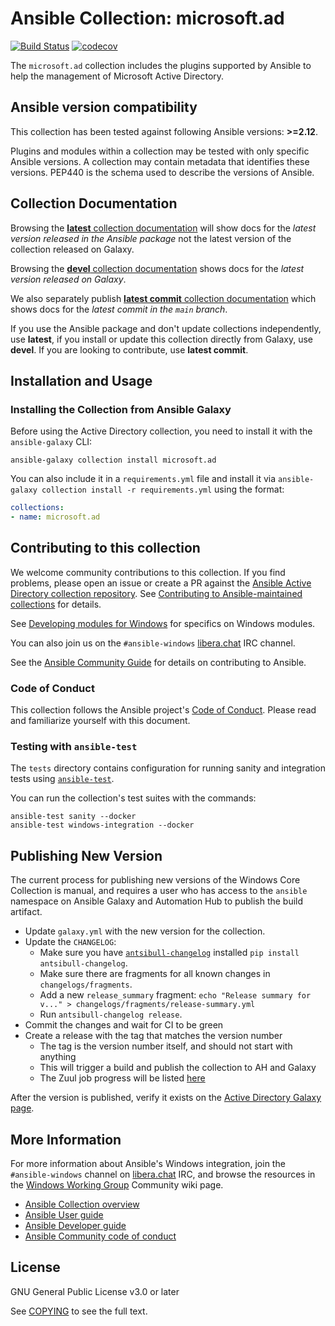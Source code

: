 # Ansible Collection: microsoft.ad

[![Build Status](https://dev.azure.com/ansible/microsoft.ad/_apis/build/status/CI?branchName=main)](https://dev.azure.com/ansible/microsoft.ad/_build/latest?definitionId=24&branchName=main)
[![codecov](https://codecov.io/gh/ansible-collections/microsoft.ad/branch/main/graph/badge.svg)](https://codecov.io/gh/ansible-collections/microsoft.ad)

The `microsoft.ad` collection includes the plugins supported by Ansible to help the management of Microsoft Active Directory.

## Ansible version compatibility

This collection has been tested against following Ansible versions: **>=2.12**.

Plugins and modules within a collection may be tested with only specific Ansible versions.
A collection may contain metadata that identifies these versions.
PEP440 is the schema used to describe the versions of Ansible.

## Collection Documentation

Browsing the [**latest** collection documentation](https://docs.ansible.com/ansible/latest/collections/microsoft/ad) will show docs for the _latest version released in the Ansible package_ not the latest version of the collection released on Galaxy.

Browsing the [**devel** collection documentation](https://docs.ansible.com/ansible/devel/collections/microsoft/ad) shows docs for the _latest version released on Galaxy_.

We also separately publish [**latest commit** collection documentation](https://ansible-collections.github.io/microsoft.ad/branch/main/) which shows docs for the _latest commit in the `main` branch_.

If you use the Ansible package and don't update collections independently, use **latest**, if you install or update this collection directly from Galaxy, use **devel**. If you are looking to contribute, use **latest commit**.

## Installation and Usage

### Installing the Collection from Ansible Galaxy

Before using the Active Directory collection, you need to install it with the `ansible-galaxy` CLI:

    ansible-galaxy collection install microsoft.ad

You can also include it in a `requirements.yml` file and install it via `ansible-galaxy collection install -r requirements.yml` using the format:

```yaml
collections:
- name: microsoft.ad
```

## Contributing to this collection

We welcome community contributions to this collection. If you find problems, please open an issue or create a PR against the [Ansible Active Directory collection repository](https://github.com/ansible-collections/microsoft.ad). See [Contributing to Ansible-maintained collections](https://docs.ansible.com/ansible/devel/community/contributing_maintained_collections.html#contributing-maintained-collections) for details.

See [Developing modules for Windows](https://docs.ansible.com/ansible/latest/dev_guide/developing_modules_general_windows.html#developing-modules-general-windows) for specifics on Windows modules.

You can also join us on the ``#ansible-windows`` [libera.chat](https://libera.chat/) IRC channel.

See the [Ansible Community Guide](https://docs.ansible.com/ansible/latest/community/index.html) for details on contributing to Ansible.


### Code of Conduct
This collection follows the Ansible project's
[Code of Conduct](https://docs.ansible.com/ansible/devel/community/code_of_conduct.html).
Please read and familiarize yourself with this document.


### Testing with `ansible-test`

The `tests` directory contains configuration for running sanity and integration tests using [`ansible-test`](https://docs.ansible.com/ansible/latest/dev_guide/testing_integration.html).

You can run the collection's test suites with the commands:

    ansible-test sanity --docker
    ansible-test windows-integration --docker


## Publishing New Version

The current process for publishing new versions of the Windows Core Collection is manual, and requires a user who has access to the `ansible` namespace on Ansible Galaxy and Automation Hub to publish the build artifact.

* Update `galaxy.yml` with the new version for the collection.
* Update the `CHANGELOG`:
  * Make sure you have [`antsibull-changelog`](https://pypi.org/project/antsibull-changelog/) installed `pip install antsibull-changelog`.
  * Make sure there are fragments for all known changes in `changelogs/fragments`.
  * Add a new `release_summary` fragment: `echo "Release summary for v..." > changelogs/fragments/release-summary.yml`
  * Run `antsibull-changelog release`.
* Commit the changes and wait for CI to be green
* Create a release with the tag that matches the version number
  * The tag is the version number itself, and should not start with anything
  * This will trigger a build and publish the collection to AH and Galaxy
  * The Zuul job progress will be listed [here](https://ansible.softwarefactory-project.io/zuul/builds?project=ansible-collections%2Fmicrosoft.ad&skip=0)

After the version is published, verify it exists on the [Active Directory Galaxy page](https://galaxy.ansible.com/microsoft/ad).


## More Information

For more information about Ansible's Windows integration, join the `#ansible-windows` channel on [libera.chat](https://libera.chat/) IRC, and browse the resources in the [Windows Working Group](https://github.com/ansible/community/wiki/Windows) Community wiki page.

- [Ansible Collection overview](https://github.com/ansible-collections/overview)
- [Ansible User guide](https://docs.ansible.com/ansible/latest/user_guide/index.html)
- [Ansible Developer guide](https://docs.ansible.com/ansible/latest/dev_guide/index.html)
- [Ansible Community code of conduct](https://docs.ansible.com/ansible/latest/community/code_of_conduct.html)


## License

GNU General Public License v3.0 or later

See [COPYING](COPYING) to see the full text.
